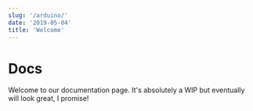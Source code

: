 ```yaml
---
slug: '/arduino/'
date: '2019-05-04'
title: 'Welcome'
---
```


# Docs

Welcome to our documentation page. It's absolutely a WIP but eventually will look great, I promise!
